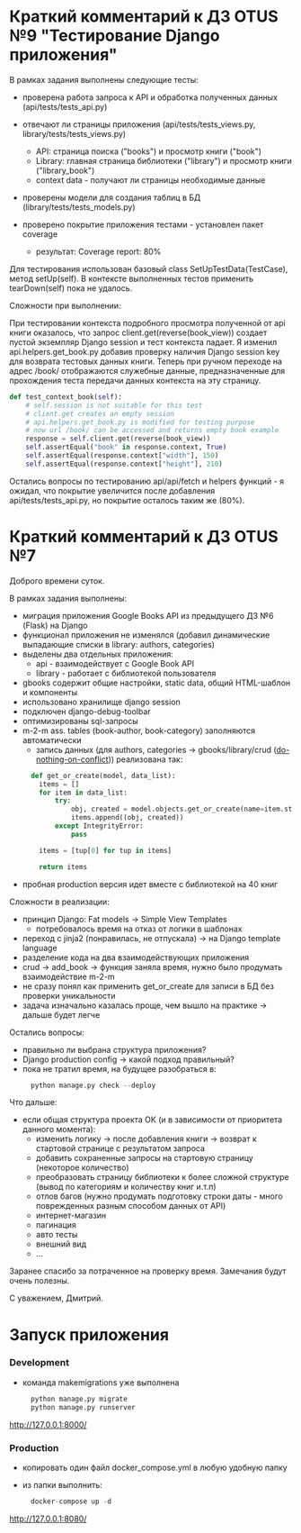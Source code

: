 # Краткий комментарий к ДЗ OTUS №9 "Тестирование Django приложения"

В рамках задания выполнены следующие тесты:

- проверена работа запроса к API и обработка полученных данных (api/tests/tests_api.py)

- отвечают ли страницы приложения (api/tests/tests_views.py, library/tests/tests_views.py)
  - API: страница поиска ("books") и просмотр книги ("book")
  - Library: главная страница библиотеки ("library") и просмотр книги ("library_book")
  - context data - получают ли страницы необходимые данные

- проверены модели для создания таблиц в БД (library/tests/tests_models.py)

- проверено покрытие приложения тестами - установлен пакет coverage
  - результат: Coverage report: 80%

Для тестирования использован базовый class SetUpTestData(TestCase), метод setUp(self).
В контексте выполненных тестов применить tearDown(self) пока не удалось.

Сложности при выполнении:

При тестировании контекста подробного просмотра полученной от api книги оказалось,
что запрос client.get(reverse(book_view)) создает пустой экземпляр Django session
и тест контекста падает.
Я изменил api.helpers.get_book.py добавив проверку наличия Django session key для возврата тестовых данных книги. 
Теперь при ручном переходе на адрес /book/ отображаются служебные данные, предназначенные для прохождения
теста передачи данных контекста на эту страницу.


```python
def test_context_book(self):                                          
    # self.session is not suitable for this test                      
    # client.get creates an empty session                             
    # api.helpers.get_book.py is modified for testing purpose         
    # now url /book/ can be accessed and returns empty book example   
    response = self.client.get(reverse(book_view))                    
    self.assertEqual("book" in response.context, True)                
    self.assertEqual(response.context["width"], 150)                  
    self.assertEqual(response.context["height"], 210)                 
```

Остались вопросы по тестированию api/api/fetch и helpers функций -  я ожидал, что покрытие увеличится после
добавления api/tests/tests_api.py, но покрытие осталось таким же (80%). 

# Краткий комментарий к ДЗ OTUS №7

Доброго времени суток.

В рамках задания выполнены:

- миграция приложения Google Books API из предыдущего ДЗ №6 (Flask) на Django
- функционал приложения не изменялся (добавил динамические выпадающие списки в library: authors, categories)
- выделены два отдельных приложения:
    - api - взаимодействует с Google Book API
    - library - работает с библиотекой пользователя
- gbooks содержит общие настройки, static data, общий HTML-шаблон и компоненты
- использовано хранилище django session
- подключен django-debug-toolbar
- оптимизированы sql-запросы
- m-2-m ass. tables (book-author, book-category) заполняются автоматически
  - запись данных (для authors, categories -> gbooks/library/crud (<u>do-nothing-on-conflict</u>)) реализована так:
  ```python 
    def get_or_create(model, data_list):
      items = []
      for item in data_list:
          try:
              obj, created = model.objects.get_or_create(name=item.strip())
              items.append((obj, created))
          except IntegrityError:
              pass

      items = [tup[0] for tup in items]

      return items
  ```
- пробная production версия идет вместе с библиотекой на 40 книг

Сложности в реализации:

- принцип Django: Fat models -> Simple View Templates
    - потребовалось время на отказ от логики в шаблонах
- переход с jinja2 (понравилась, не отпускала) -> на Django template language
- разделение кода на два взаимодействующих приложения
- crud -> add_book -> функция заняла время, нужно было продумать взаимодействие m-2-m
- не сразу понял как применить get_or_create для записи в БД без проверки уникальности
- задача изначально казалась проще, чем вышло на практике -> дальше будет легче

Остались вопросы:

- правильно ли выбрана структура приложения?
- Django production config -> какой подход правильный?
- пока не тратил время, на будущее разобраться в:
    ```python
      python manage.py check --deploy
    ```

Что дальше:

- если общая структура проекта ОК (и в зависимости от приоритета данного момента):
    - изменить логику -> после добавления книги -> возврат к стартовой странице с результатом запроса
    - добавить сохраненные запросы на стартовую страницу (некоторое количество)
    - преобразовать страницу библиотеки к более сложной структуре (вывод по категориям и количеству книг и.т.п)
    - отлов багов (нужно продумать подготовку строки даты - много поврежденных разным способом данных от API)
    - интернет-магазин
    - пагинация
    - авто тесты
    - внешний вид
    - ...

Заранее спасибо за потраченное на проверку время.
Замечания будут очень полезны.

С уважением, Дмитрий.

# Запуск приложения

### Development

- команда makemigrations уже выполнена
  ```python
    python manage.py migrate
    python manage.py runserver
  ```
<http://127.0.0.1:8000/>

### Production

- копировать один файл docker_compose.yml в любую удобную папку
- из папки выполнить:

  ```python
    docker-compose up -d
  ```

<http://127.0.0.1:8080/>